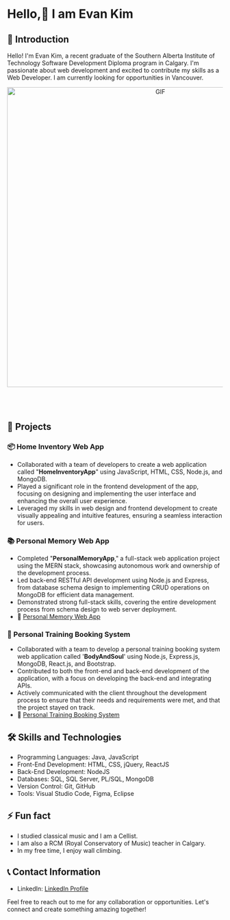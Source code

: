 # Hello,👋 I am Evan Kim

## 🌟 Introduction

Hello! I'm Evan Kim, a recent graduate of the Southern Alberta Institute of Technology Software Development Diploma program in Calgary. I'm passionate about web development and excited to contribute my skills as a Web Developer. I am currently looking for opportunities in Vancouver.

<div align="center">
<img hight="300" width="700" alt="GIF" align="center" src="https://github.com/Xx-Ashutosh-xX/Xx-Ashutosh-xX/blob/master/assets/1936.gif">
</div>

</br>
</br>
</br>

## 🚀 Projects

### 📦 Home Inventory Web App

- Collaborated with a team of developers to create a web application called "**HomeInventoryApp**" using JavaScript, HTML, CSS, Node.js, and MongoDB.
- Played a significant role in the frontend development of the app, focusing on designing and implementing the user interface and enhancing the overall user experience.
- Leveraged my skills in web design and frontend development to create visually appealing and intuitive features, ensuring a seamless interaction for users.

### 📚 Personal Memory Web App

- Completed "**PersonalMemoryApp**," a full-stack web application project using the MERN stack, showcasing autonomous work and ownership of the development process.
- Led back-end RESTful API development using Node.js and Express, from database schema design to implementing CRUD operations on MongoDB for efficient data management.
- Demonstrated strong full-stack skills, covering the entire development process from schema design to web server deployment.
- 🔗 [Personal Memory Web App](https://mern-third-frontend.web.app/)

### 💪 Personal Training Booking System

- Collaborated with a team to develop a personal training booking system web application called '**BodyAndSoul**' using Node.js, Express.js, MongoDB, React.js, and Bootstrap.
- Contributed to both the front-end and back-end development of the application, with a focus on developing the back-end and integrating APIs.
- Actively communicated with the client throughout the development process to ensure that their needs and requirements were met, and that the project stayed on track.
- 🔗 [Personal Training Booking System](https://bodyandsoul.herokuapp.com/)

## 🛠️ Skills and Technologies

- Programming Languages: Java, JavaScript
- Front-End Development: HTML, CSS, jQuery, ReactJS
- Back-End Development: NodeJS
- Databases: SQL, SQL Server, PL/SQL, MongoDB
- Version Control: Git, GitHub
- Tools: Visual Studio Code, Figma, Eclipse

## ⚡ Fun fact

- I studied classical music and I am a Cellist.
- I am also a RCM (Royal Conservatory of Music) teacher in Calgary.
- In my free time, I enjoy wall climbing.

## 📞 Contact Information

- LinkedIn: [LinkedIn Profile](https://www.linkedin.com/in/evan977512/)

Feel free to reach out to me for any collaboration or opportunities. Let's connect and create something amazing together!
